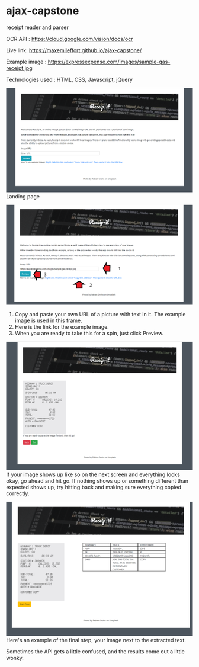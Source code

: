 # ajax-capstone
receipt reader and parser

OCR API : https://cloud.google.com/vision/docs/ocr

Live link: https://maxemileffort.github.io/ajax-capstone/

Example image : https://expressexpense.com/images/sample-gas-receipt.jpg

Technologies used : HTML, CSS, Javascript, jQuery

![step 1](readme-screenshots/Screenshot-(4).png?raw=true "Step 1")
Landing page


![step 2](readme-screenshots/Screenshot-(5).png?raw=true "Step 2")
1. Copy and paste your own URL of a picture with text in it. The example image is used in this frame.
2. Here is the link for the example image.
3. When you are ready to take this for a spin, just click Preview.


![step 3](readme-screenshots/Screenshot-(6).png?raw=true "Step 3")
If your image shows up like so on the next screen and everything looks okay, go ahead and hit go.
If nothing shows up or something different than expected shows up, try hitting back and making sure everything copied correctly.


![step 4](readme-screenshots/Screenshot-(7).png?raw=true "Step 4")
Here's an example of the final step, your image next to the extracted text.

Sometimes the API gets a little confused, and the results come out a little wonky.


